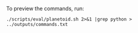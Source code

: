 To preview the commands, run: 

```
./scripts/eval/planetoid.sh 2>&1 |grep python >  ../outputs/commands.txt
```
